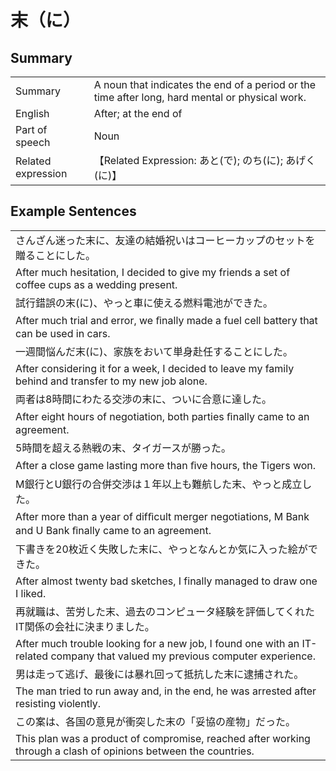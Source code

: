 # 末（に）

## Summary

<table><tr>   <td>Summary</td>   <td>A noun that indicates the end of a period or the time after long, hard mental or physical work.</td></tr><tr>   <td>English</td>   <td>After; at the end of</td></tr><tr>   <td>Part of speech</td>   <td>Noun</td></tr><tr>   <td>Related expression</td>   <td>【Related Expression: あと(で); のち(に); あげく(に)】</td></tr></table>

## Example Sentences

<table><tr><td>さんざん迷った末に、友達の結婚祝いはコーヒーカップのセットを贈ることにした。</td></tr><tr><td>After much hesitation, I decided to give my friends a set of coffee cups as a wedding present.</td></tr><tr><td>試行錯誤の末(に)、やっと車に使える燃料電池ができた。</td></tr><tr><td>After much trial and error, we ﬁnally made a fuel cell battery that can be used in cars.</td></tr><tr><td>一週間悩んだ末(に)、家族をおいて単身赴任することにした。</td></tr><tr><td>After considering it for a week, I decided to leave my family behind and transfer to my new job alone.</td></tr><tr><td>両者は8時間にわたる交渉の末に、ついに合意に達した。</td></tr><tr><td>After eight hours of negotiation, both parties ﬁnally came to an agreement.</td></tr><tr><td>5時間を超える熱戦の末、タイガースが勝った。</td></tr><tr><td>After a close game lasting more than ﬁve hours, the Tigers won.</td></tr><tr><td>M銀行とU銀行の合併交渉は１年以上も難航した末、やっと成立した。</td></tr><tr><td>After more than a year of difﬁcult merger negotiations, M Bank and U Bank ﬁnally came to an agreement.</td></tr><tr><td>下書きを20枚近く失敗した末に、やっとなんとか気に入った絵ができた。</td></tr><tr><td>After almost twenty bad sketches, I finally managed to draw one I liked.</td></tr><tr><td>再就職は、苦労した末、過去のコンピュータ経験を評価してくれたIT関係の会社に決まりました。</td></tr><tr><td>After much trouble looking for a new job, I found one with an IT-related company that valued my previous computer experience.</td></tr><tr><td>男は走って逃げ、最後には暴れ回って抵抗した末に逮捕された。</td></tr><tr><td>The man tried to run away and, in the end, he was arrested after resisting violently.</td></tr><tr><td>この案は、各国の意見が衝突した末の「妥協の産物」だった。</td></tr><tr><td>This plan was a product of compromise, reached after working through a clash of opinions between the countries.</td></tr></table>

